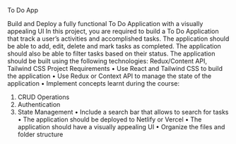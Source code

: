 To Do App

Build and Deploy a fully functional To Do Application with a visually appealing UI
In this project, you are required to build a To Do Application that track a user’s activities and accomplished tasks. The application should be able to add, edit, delete and mark tasks as completed. The application should also be able to filter tasks based on their status. The application should be built using the following technologies: Redux/Content API, Tailwind CSS
Project Requirements
•	Use React and Tailwind CSS to build the application
•	Use Redux or Context API to manage the state of the application
•	Implement concepts learnt during the course:
1.	CRUD Operations
2.	Authentication
3.	State Management
•	Include a search bar that allows to search for tasks
•	The application should be deployed to Netlify or Vercel
•	The application should have a visually appealing UI
•	Organize the files and folder structure
